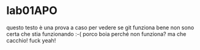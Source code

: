 # lab01APO
questo testo è una prova a caso per vedere se git funziona bene
non sono certa che stia funzionando :-(
porco boia perché non funziona?
ma che cacchio!
fuck yeah!
